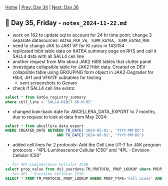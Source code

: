 [Home](../../main.md) | [Prev: Day 34](notes_2024-11-21.md) | [Next: Day 36](./notes_2024-11-23.md)

## 📝 Day 35, Friday - `notes_2024-11-22.md`
- work on 162 to update sql to account for 24 hr time point; change 3 separate datasources: `KAT6A_MSR_VW, SUMM_KAT6A, SUMM_KAT6A_MSR`
- need to change JAK to JAK1 VF for Ki calcs in 143/154
- replicated hibit table data on KAT6A summary page on RHS and call it SALL4 data with all SALL4 cell line
- another request from Min about JAK2 HiBit tables that clutter panel
- investigate collapsible table for JAK2 Hibit data. Created on DEV collapsible table using GROUPING form object in JAK2-Degrader for Hibit, JH1 and VF617F subtables for testing
    * sent screenshots to Genaro
- check if SALL4 cell line exists:
```sql
select * from kat6a_registry_summary
where cell_line = 'SALL4-HiBiT-SK-N-DZ'
```
- changed look-back date for ABCELLERA_DATA_EXPORT to 7 months, due to request to look at data from May 2024:
```sql
select * from abcellera_data_export 
WHERE CREATED_DATE BETWEEN TO_DATE('2024-05-01', 'YYYY-MM-DD') 
                       AND TO_DATE('2024-06-01', 'YYYY-MM-DD')
```
- added cell lines for 2 protocols: Add the Cell Line UT-7 for JAK program protocols -  “4PL-Luminescence Cellular IC50” and “4PL - Envision Cellular IC50” 

```sql
-- for 4PL-Luminescence Cellular IC50 
select prop_value from ds3_userdata.TM_PROTOCOL_PROP_LOOKUP where PROP_TYPE='CELL_LINE' ORDER BY PROP_VALUE
-- for 4PL - Envision Cellular IC50
SELECT * FROM TM_PROTOCOL_PROP_LOOKUP WHERE PROP_TYPE='Cell Lines' AND PROP_GROUP='PI3K' ORDER BY PROP_VALUE
```
